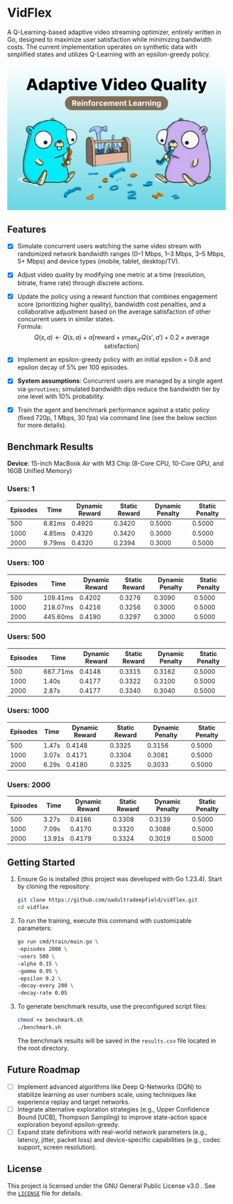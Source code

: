 # VidFlex

A Q-Learning-based adaptive video streaming optimizer, entirely written in Go, designed to maximize user satisfaction while minimizing bandwidth costs. The current implementation operates on synthetic data with simplified states and utilizes Q-Learning with an epsilon-greedy policy.

![VidFlex Banner](/img/vidflex.png)

## Features

- [x] Simulate concurrent users watching the same video stream with randomized network bandwidth ranges (0–1 Mbps, 1–3 Mbps, 3–5 Mbps, 5+ Mbps) and device types (mobile, tablet, desktop/TV).
- [x] Adjust video quality by modifying one metric at a time (resolution, bitrate, frame rate) through discrete actions.
- [x] Update the policy using a reward function that combines engagement score (prioritizing higher quality), bandwidth cost penalties, and a collaborative adjustment based on the average satisfaction of other concurrent users in similar states.  
       Formula:  
       $$Q(s, a) \leftarrow Q(s, a) + \alpha \left[\text{reward} + \gamma \max_{a'} Q(s', a') + 0.2 \times \text{average satisfaction}\right]$$

- [x] Implement an epsilon-greedy policy with an initial epsilon = 0.8 and epsilon decay of 5% per 100 episodes.
- [x] **System assumptions**: Concurrent users are managed by a single agent via `goroutines`; simulated bandwidth dips reduce the bandwidth tier by one level with 10% probability.
- [x] Train the agent and benchmark performance against a static policy (fixed 720p, 1 Mbps, 30 fps) via command line (see the below section for more details).

## Benchmark Results

**Device**: 15-inch MacBook Air with M3 Chip (8-Core CPU, 10-Core GPU, and 16GB Unified Memory)

### Users: 1

| Episodes | Time   | Dynamic Reward | Static Reward | Dynamic Penalty | Static Penalty |
| -------- | ------ | -------------- | ------------- | --------------- | -------------- |
| 500      | 6.81ms | 0.4920         | 0.3420        | 0.5000          | 0.5000         |
| 1000     | 4.85ms | 0.4320         | 0.3420        | 0.3000          | 0.5000         |
| 2000     | 9.79ms | 0.4320         | 0.2394        | 0.3000          | 0.5000         |

### Users: 100

| Episodes | Time     | Dynamic Reward | Static Reward | Dynamic Penalty | Static Penalty |
| -------- | -------- | -------------- | ------------- | --------------- | -------------- |
| 500      | 109.41ms | 0.4202         | 0.3276        | 0.3090          | 0.5000         |
| 1000     | 218.07ms | 0.4216         | 0.3256        | 0.3000          | 0.5000         |
| 2000     | 445.60ms | 0.4190         | 0.3297        | 0.3000          | 0.5000         |

### Users: 500

| Episodes | Time     | Dynamic Reward | Static Reward | Dynamic Penalty | Static Penalty |
| -------- | -------- | -------------- | ------------- | --------------- | -------------- |
| 500      | 667.71ms | 0.4148         | 0.3315        | 0.3162          | 0.5000         |
| 1000     | 1.40s    | 0.4177         | 0.3322        | 0.3100          | 0.5000         |
| 2000     | 2.87s    | 0.4177         | 0.3340        | 0.3040          | 0.5000         |

### Users: 1000

| Episodes | Time  | Dynamic Reward | Static Reward | Dynamic Penalty | Static Penalty |
| -------- | ----- | -------------- | ------------- | --------------- | -------------- |
| 500      | 1.47s | 0.4148         | 0.3325        | 0.3156          | 0.5000         |
| 1000     | 3.07s | 0.4171         | 0.3304        | 0.3081          | 0.5000         |
| 2000     | 6.29s | 0.4180         | 0.3325        | 0.3033          | 0.5000         |

### Users: 2000

| Episodes | Time   | Dynamic Reward | Static Reward | Dynamic Penalty | Static Penalty |
| -------- | ------ | -------------- | ------------- | --------------- | -------------- |
| 500      | 3.27s  | 0.4166         | 0.3308        | 0.3139          | 0.5000         |
| 1000     | 7.09s  | 0.4170         | 0.3320        | 0.3088          | 0.5000         |
| 2000     | 13.91s | 0.4179         | 0.3324        | 0.3019          | 0.5000         |

## Getting Started

1. Ensure Go is installed (this project was developed with Go 1.23.4). Start by cloning the repository:

   ```bash
   git clone https://github.com/oadultradeepfield/vidflex.git
   cd vidflex
   ```

2. To run the training, execute this command with customizable parameters:

   ```bash
   go run cmd/train/main.go \
   -episodes 2000 \
   -users 500 \
   -alpha 0.15 \
   -gamma 0.95 \
   -epsilon 0.2 \
   -decay-every 200 \
   -decay-rate 0.05
   ```

3. To generate benchmark results, use the preconfigured script files:

   ```bash
   chmod +x benchmark.sh
   ./benchmark.sh
   ```

   The benchmark results will be saved in the `results.csv` file located in the root directory.

## Future Roadmap

- [ ] Implement advanced algorithms like Deep Q-Networks (DQN) to stabilize learning as user numbers scale, using techniques like experience replay and target networks.
- [ ] Integrate alternative exploration strategies (e.g., Upper Confidence Bound [UCB], Thompson Sampling) to improve state-action space exploration beyond epsilon-greedy.
- [ ] Expand state definitions with real-world network parameters (e.g., latency, jitter, packet loss) and device-specific capabilities (e.g., codec support, screen resolution).

## License

This project is licensed under the GNU General Public License v3.0 . See the [`LICENSE`](/LICENSE) file for details.
